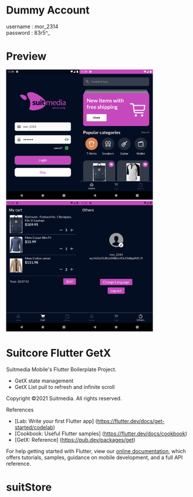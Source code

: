 # Dummy Account

username : mor_2314<br>password : 83r5^_
<br>

# Preview

<img alt="1" width="200" src="./screenshot/1.png" /><img alt="1" width="200" src="./screenshot/2.png" /><img alt="1" width="200" src="./screenshot/3.png" /><img alt="1" width="200" src="./screenshot/4.png" />
<br>

# Suitcore Flutter GetX

Suitmedia Mobile's Flutter Boilerplate Project.

- GetX state management
- GetX List pull to refresh and infinite scroll

Copyright ©2021 Suitmedia. All rights reserved.

References

- [Lab: Write your first Flutter app] (https://flutter.dev/docs/get-started/codelab)
- [Cookbook: Useful Flutter samples] (https://flutter.dev/docs/cookbook)
- [GetX: Reference] (https://pub.dev/packages/get)

For help getting started with Flutter, view our
[online documentation](https://flutter.dev/docs), which offers tutorials,
samples, guidance on mobile development, and a full API reference.

# suitStore
